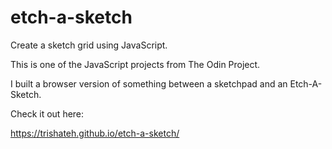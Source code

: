 # etch-a-sketch

Create a sketch grid using JavaScript.

This is one of the JavaScript projects from The Odin Project.

I built a browser version of something between a sketchpad and an Etch-A-Sketch.

Check it out here: 

https://trishateh.github.io/etch-a-sketch/
